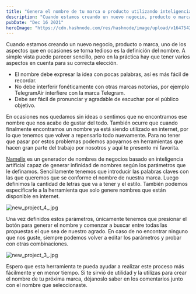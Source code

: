 ```yaml
---
title: "Genera el nombre de tu marca o producto utilizando inteligencia artificial."
description: "Cuando estamos creando un nuevo negocio, producto o marca, uno de los aspectos que en ocasiones se torna tedioso es..."
pubDate: "Dec 16 2021"
heroImage: "https://cdn.hashnode.com/res/hashnode/image/upload/v1647542269452/nzitgPUg7.jpg"
---
```


Cuando estamos creando un nuevo negocio, producto o marca, uno de los aspectos que en ocasiones se torna tedioso es la definición del nombre. A simple vista puede parecer sencillo, pero en la práctica hay que tener varios aspectos en cuenta para su correcta elección.

* El nombre debe expresar la idea con pocas palabras, así es más fácil de recordar.
* No debe interferir fonéticamente con otras marcas notorias, por ejemplo TelegramAir interfiere con la marca Telegram.
* Debe ser fácil de pronunciar y agradable de escuchar por el público objetivo.

En ocasiones nos quedamos sin ideas o sentimos que no encontramos ese nombre que nos acabe de gustar del todo. También ocurre que cuando finalmente encontramos un nombre ya está siendo utilizado en internet, por lo que tenemos que volver a repensarlo todo nuevamente. Para no tener que pasar por estos problemas podemos apoyarnos en herramientas que hacen gran parte del trabajo por nosotros y aquí te presento mi favorita.

[Namelix](https://namelix.com/) es un generador de nombres de negocios basado en inteligencia artificial capaz de generar infinidad de nombres según los parámetros que le definamos. Sencillamente tenemos que introducir las palabras claves con las que queremos que se conforme el nombre de nuestra marca. Luego definimos la cantidad de letras que va a tener y el estilo. También podemos especificarle a la herramienta que solo genere nombres que están disponible en internet.


![new_project_4_.jpg](https://cdn.hashnode.com/res/hashnode/image/upload/v1647542304899/3ObeB2vgq.jpg)

Una vez definidos estos parámetros, únicamente tenemos que presionar el botón para generar el nombre y comenzar a buscar entre todas las propuestas el que sea de nuestro agrado. En caso de no encontrar ninguno que nos guste, siempre podemos volver a editar los parámetros y probar con otras combinaciones.


![new_project_3_.jpg](https://cdn.hashnode.com/res/hashnode/image/upload/v1647542331888/5PhBb3CtJ.jpg)

Espero que esta herramienta te pueda ayudar a realizar este proceso más fácilmente y en menor tiempo. Si te sirvió de utilidad y la utilizas para crear el nombre de tu próxima marca, déjanoslo saber en los comentarios junto con el nombre que seleccionaste.